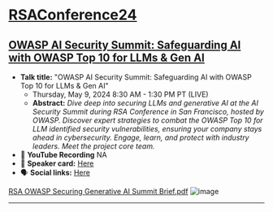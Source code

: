 # [RSAConference24](https://www.rsaconference.com/usa)
## [OWASP AI Security Summit: Safeguarding AI with OWASP Top 10 for LLMs & Gen AI](https://learn.apisecuniversity.com/ref/0qXX59ejzjXEB4oH)

- **Talk title:** "OWASP AI Security Summit: Safeguarding AI with OWASP Top 10 for LLMs & Gen AI"
  - Thursday, May 9, 2024 8:30 AM - 1:30 PM PT (LIVE)
  - **Abstract:** _Dive deep into securing LLMs and generative AI at the AI Security Summit during RSA Conference in San Francisco, hosted by OWASP. Discover expert strategies to combat the OWASP Top 10 for LLM identified security vulnerabilities, ensuring your company stays ahead in cybersecurity. Engage, learn, and protect with industry leaders. Meet the project core team._
- 🍿 **YouTube Recording** NA
- 📣 **Speaker card:** [Here](https://docsend.com/view/emkvn4j4mcvkm3af)
- 🗣️ **Social links:** [Here](https://www.linkedin.com/posts/owasp_meet-owasp-top-10-for-llm-apps-at-rsa-conference-activity-7184211101595705344-Cwei?utm_source=share&utm_medium=member_desktop)

[RSA OWASP Securing Generative AI Summit Brief.pdf](https://github.com/GangGreenTemperTatum/speaking/files/15182623/RSA.OWASP.Securing.Generative.AI.Summit.Brief.pdf)
![image](https://github.com/GangGreenTemperTatum/speaking/assets/104169244/4d759543-6086-47f2-81d6-cad6c41c3280)


------------------------------
